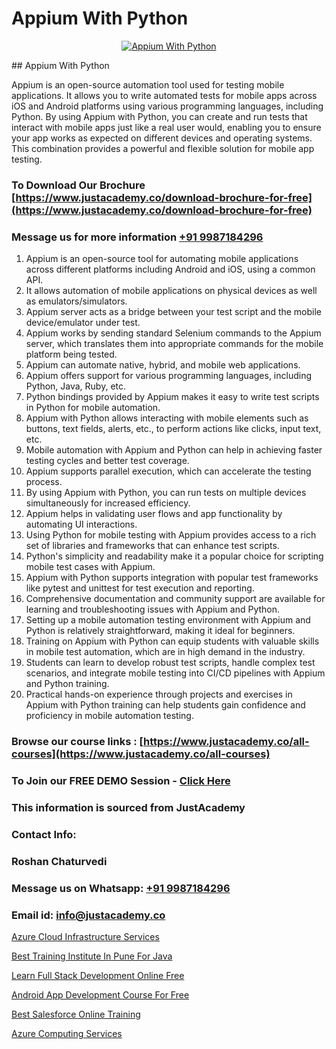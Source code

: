 # Appium With Python

<p align="center">
  <a href="https://justacademy.co/program-detail/software-testing">
    <img src="https://justacademy.co/storage2/program_images/1704700438.webp" alt="Appium With Python">
  </a>
</p>
## Appium With Python

Appium is an open-source automation tool used for testing mobile applications. It allows you to write automated tests for mobile apps across iOS and Android platforms using various programming languages, including Python. By using Appium with Python, you can create and run tests that interact with mobile apps just like a real user would, enabling you to ensure your app works as expected on different devices and operating systems. This combination provides a powerful and flexible solution for mobile app testing.
### To Download Our Brochure [https://www.justacademy.co/download-brochure-for-free](https://www.justacademy.co/download-brochure-for-free)
### Message us for more information [+91 9987184296](https://api.whatsapp.com/send?phone=919987184296)
1) Appium is an open-source tool for automating mobile applications across different platforms including Android and iOS, using a common API.
2) It allows automation of mobile applications on physical devices as well as emulators/simulators.
3) Appium server acts as a bridge between your test script and the mobile device/emulator under test.
4) Appium works by sending standard Selenium commands to the Appium server, which translates them into appropriate commands for the mobile platform being tested.
5) Appium can automate native, hybrid, and mobile web applications.
6) Appium offers support for various programming languages, including Python, Java, Ruby, etc.
7) Python bindings provided by Appium makes it easy to write test scripts in Python for mobile automation.
8) Appium with Python allows interacting with mobile elements such as buttons, text fields, alerts, etc., to perform actions like clicks, input text, etc.
9) Mobile automation with Appium and Python can help in achieving faster testing cycles and better test coverage.
10) Appium supports parallel execution, which can accelerate the testing process.
11) By using Appium with Python, you can run tests on multiple devices simultaneously for increased efficiency.
12) Appium helps in validating user flows and app functionality by automating UI interactions.
13) Using Python for mobile testing with Appium provides access to a rich set of libraries and frameworks that can enhance test scripts.
14) Python's simplicity and readability make it a popular choice for scripting mobile test cases with Appium.
15) Appium with Python supports integration with popular test frameworks like pytest and unittest for test execution and reporting.
16) Comprehensive documentation and community support are available for learning and troubleshooting issues with Appium and Python.
17) Setting up a mobile automation testing environment with Appium and Python is relatively straightforward, making it ideal for beginners.
18) Training on Appium with Python can equip students with valuable skills in mobile test automation, which are in high demand in the industry.
19) Students can learn to develop robust test scripts, handle complex test scenarios, and integrate mobile testing into CI/CD pipelines with Appium and Python training.
20) Practical hands-on experience through projects and exercises in Appium with Python training can help students gain confidence and proficiency in mobile automation testing.

### Browse our course links : [https://www.justacademy.co/all-courses](https://www.justacademy.co/all-courses) 
### To Join our FREE DEMO Session - [Click Here](https://www.justacademy.co/register-for-course-demo)


### This information is sourced from JustAcademy
### Contact Info:
### Roshan Chaturvedi
### Message us on Whatsapp: [+91 9987184296](https://api.whatsapp.com/send?phone=919987184296)
### Email id: [info@justacademy.co](mailto:info@justacademy.co)
                
[Azure Cloud Infrastructure Services](https://www.linkedin.com/pulse/azure-cloud-infrastructure-services-justacademy-pune-1w5wc?trackingId=LxWnB%2FRqbW7IkjyBn3%2BdqQ%3D%3D&lipi=urn%3Ali%3Apage%3Ad_flagship3_company_admin%3BgZlONmXPQ3%2BLxo6frpA8RA%3D%3D)

[Best Training Institute In Pune For Java](https://www.linkedin.com/pulse/best-training-institute-pune-java-justacademy-beangaluru-50toe?trackingId=431hyb%2Bkny%2F1EWX8V15uAA%3D%3D&lipi=urn%3Ali%3Apage%3Ad_flagship3_company_admin%3BV3sjVNqrQV6LT8YmMJxhFA%3D%3D)

[Learn Full Stack Development Online Free](https://medium.com/@AkashSingh2052/learn-full-stack-development-online-free-c9962605a9c8)

[Android App Development Course For Free](https://medium.com/@akanshapatil/android-app-development-course-for-free-e3c4168a7bb6)

[Best Salesforce Online Training](https://justacademyin.github.io/justacademy/best-salesforce-online-training)

[Azure Computing Services](https://justacademyin.github.io/justacademy/azure-computing-services)

